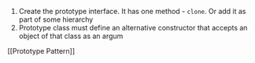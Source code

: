 1. Create the prototype interface. It has one method - `clone`. Or add it as part of some hierarchy
2. Prototype class must define an alternative constructor that accepts an object of that class as an argum


[[Prototype Pattern]]